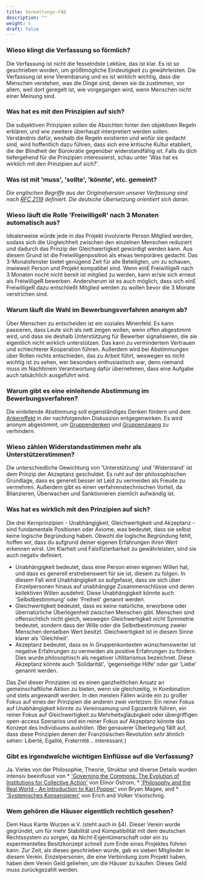 ```yaml
---
title: Verwaltungs-FAQ
description: ""
weight: 5
draft: false
---
```


### Wieso klingt die Verfassung so förmlich?

Die Verfassung ist nicht die fesselndste Lektüre, das ist klar. Es ist so geschrieben worden, um größtmögliche Eindeutigkeit zu gewährleisten. Die Verfassung ist eine Vereinbarung und es ist wirklich wichtig, dass die Menschen verstehen, was die Dinge sind, denen sie da zustimmen, vor allem, weil dort geregelt ist, wie vorgegangen wird, wenn Menschen *nicht* einer Meinung sind.

### Was hat es mit den Prinzipien auf sich?

Die subjektiven Prinzipien sollen die Absichten hinter den objektiven Regeln erklären, und wie zweitere überhaupt interpretiert werden sollen. Verständnis dafür, weshalb die Regeln existieren und wofür sie gedacht sind, wird hoffentlich dazu führen, dass sich eine kritische Kultur etabliert, die der Blindheit der Bürokratie gegenüber widerstandfähig ist. Falls du dich tiefergehend für die Prinzipien interessierst, schau unter 'Was hat es wirklich mit den Prinzipien auf sich?'.

### Was ist mit 'muss', 'sollte', 'könnte', etc. gemeint?

*Die englischen Begriffe aus der Originalversion unserer Verfassung sind nach [RFC 2119](https://tools.ietf.org/html/rfc2119) definiert. Die deutsche Übersetzung orientiert sich daran.*

### Wieso läuft die Rolle 'FreiwilligeR' nach 3 Monaten automatisch aus?

Idealerweise würde jede in das Projekt involvierte Person Mitglied werden, sodass sich die Ungleichheit zwischen den einzelnen Menschen reduziert und dadurch das Prinzip der Gleichwertigkeit gewürdigt werden kann. Aus diesem Grund ist die Freiwilligenposition als etwas temporäres gedacht. Das 3-Monatsfenster bietet genügend Zeit für alle Beteiligten, um zu schauen, inwieweit Person und Projekt kompatibel sind. Wenn einE FreiwilligeR nach 3 Monaten nocht nicht bereit ist mitglied zu werden, kann er/sie sich erneut als FreiwilligeR bewerben. Andersherum ist es auch möglich, dass sich einE FreiwilligeR dazu entschließt Mitglied werden zu wollen bevor die 3 Monate verstrichen sind.

### Warum läuft die Wahl im Bewerbungsverfahren anonym ab?

Über Menschen zu entscheiden ist ein soziales Minenfeld. Es kann passieren, dass Leute sich als nett zeigen wollen, wenn offen abgestimmt wird, und dass sie deshalb Unterstützung für Bewerber signalisieren, die sie eigentlich nicht wirklich unterstützen. Das kann zu vermindertem Vertrauen und schlechterer Kooperation führen. Außerdem wird bei Abstimmungen über Rollen nichts entschieden, das zu Arbeit führt, weswegen es nicht wichtig ist zu sehen, wer besonders enthusiastisch war, denn niemand muss im Nachhinein Verantwortung dafür übernehmen, dass eine Aufgabe auch tatsächlich ausgeführt wird.

### Warum gibt es eine einleitende Abstimmung im Bewerbungsverfahren?

Die einleitende Abstimmung soll eigenständiges Denken fördern und dem [Ankereffekt](https://de.wikipedia.org/wiki/Ankereffekt) in der nachfolgenden Diskussion entgegenwirken. Es wird anonym abgestimmt, um [Gruppendenken](https://en.wikipedia.org/wiki/Gruppendenken) und [Gruppenzwang](https://en.wikipedia.org/wiki/Gruppenzwang) zu verhindern.

### Wieso zählen Widerstandsstimmen mehr als Unterstützerstimmen?

Die unterschiedliche Gewichtung von 'Unterstützung' und 'Widerstand' ist dem Prinzip der Akzeptanz geschuldet. Es ruht auf der philosophischen Grundlage, dass es generell besser ist Leid zu vermeiden als Freude zu vermehren. Außerdem gibt es einen verfahrenstechnischen Vorteil, da Bilanzieren, Überwachen und Sanktionieren ziemlich aufwändig ist.

### Was hat es wirklich mit den Prinzipien auf sich?

Die drei Kernprinzipien - Unabhängigkeit, Gleichwertigkeit und Akzeptanz - sind fundamentale Positionen oder Axiome, was bedeutet, dass sie selbst keine logische Begründung haben. Obwohl die logische Begründung fehlt, hoffen wir, dass du aufgrund deiner eigenen Erfahrungen ihren Wert erkennen wirst. Um Klarheit und Falsifizierbarkeit zu gewährleisten, sind sie auch negativ definiert.

* Unabhängigkeit bedeutet, dass eine Person einen eigenen Willen hat, und dass es generell erstrebenswert für sie ist, diesem zu folgen. In diesem Fall wird Unabhängigkeit so aufgefasst, dass sie sich über Einzelpersonen hinaus auf unabhängige Zusammenschlüsse und deren kollektiven Willen ausdehnt. Diese Unabhängigkeit könnte auch 'Selbstbestimmung' oder 'Freiheit' genannt werden.
* Gleichwertigkeit bedeutet, dass es keine natürliche, erworbene oder übernatürliche Überlegenheit zwischen Menschen gibt. Menschen sind offensichtlich nicht gleich, weswegen Gleichwertigkeit nicht Symmetrie bedeutet, sondern dass der Wille oder die Selbstbestimmung zweier Menschen denselben Wert besitzt. Gleichwertigkeit ist in diesem Sinne klarer als 'Gleichheit'.
* Akzeptanz bedeutet, dass es in Gruppenkontexten wünschenswerter ist negative Erfahrungen zu vermeiden als positive Erfahrungen zu fördern. Dies wurde philosophisch als negativer Utilitarismus bezeichnet. Diese Akzeptanz könnte auch 'Solidarität', 'gegenseitige Hilfe' oder gar 'Liebe' genannt werden.

Das Ziel dieser Prinzipien ist es einen ganzheitlichen Ansatz an gemeinschaftliche Aktion zu bieten, wenn sie gleichzeitig, in Kombination und stets angewandt werden. In den meisten Fällen würde ein zu großer Fokus auf eines der Prinzipien die anderen zwei verletzen: Ein reiner Fokus auf Unabhängigkeit könnte zu Vereinsamung und Egozentrik führen, ein reiner Fokus auf Gleichwertigkeit zu Mehrheitsgläubigkeit oder übergriffigen open-access Szenarios und ein reiner Fokus auf Akzeptanz könnte das Konzept des Individuums aushölen. (Bei genauerer Überlegung fällt auf, dass diese Prinzipien denen der Französischen Revolution *sehr* ähnlich sehen: Liberté, Egalité, Fraternité... interessant.)

### Gibt es irgendwelche wichtigen Einflüsse auf die Verfassung?

Ja. Vieles von der Philosophie, Theorie, Struktur und diverse Details wurden intensiv beeinflusst von * ['Governing the Commons: The Evolution of Institutions for Collective Action'](http://wtf.tw/ref/ostrom_1990.pdf) von Elinor Ostrom, * ['Philosophy and the Real World - An Introduction to Karl Popper'](https://www.scribd.com/doc/171535409/Philosophy-and-the-Real-World-An-Introduction-to-Karl-Popper-Bryan-Magee) von Bryan Magee, and * ['Systemisches Konsensieren'](http://www.sk-prinzip.eu/das-sk-prinzip/) von Erich and Volker Visotschnig.

### Wem gehören die Häuser eigentlich rechtlich gesehen?

Dem Haus Kante Wurzen w.V. (steht auch in §4). Dieser Verein wurde gegründet, um für mehr Stabilität und Kompatibilität mit dem deutschen Rechtssystem zu sorgen, da Nicht-Eigentümerschaft oder ein zu experimentelles Besitzkonzept schnell zum Ende eines Projektes führen kann. Zur Zeit, als dieses geschrieben wurde, gab es sieben Mitglieder in diesem Verein. Einzelpersonen, die eine Verbindung zum Projekt haben, haben dem Verein Geld geliehen, um die Häuser zu kaufen. Dieses Geld muss zurückgezahlt werden.
